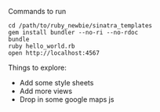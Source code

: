 Commands to run

    cd /path/to/ruby_newbie/sinatra_templates
    gem install bundler --no-ri --no-rdoc
    bundle
    ruby hello_world.rb
    open http://localhost:4567

Things to explore:
* Add some style sheets
* Add more views
* Drop in some google maps js
